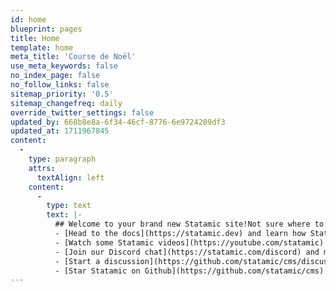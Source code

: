 ```yaml
---
id: home
blueprint: pages
title: Home
template: home
meta_title: 'Course de Noël'
use_meta_keywords: false
no_index_page: false
no_follow_links: false
sitemap_priority: '0.5'
sitemap_changefreq: daily
override_twitter_settings: false
updated_by: 668b8e8a-6f34-46cf-8776-6e9724209df3
updated_at: 1711967845
content:
  -
    type: paragraph
    attrs:
      textAlign: left
    content:
      -
        type: text
        text: |-
          ## Welcome to your brand new Statamic site!Not sure where to do next? Here are a few ideas, but feel free to explore in your own way, in your own time.- [Jump into the Control Panel](/cp) and edit this page or begin setting up your own collections and blueprints.
          - [Head to the docs](https://statamic.dev) and learn how Statamic works.
          - [Watch some Statamic videos](https://youtube.com/statamic) on YouTube.
          - [Join our Discord chat](https://statamic.com/discord) and meet thousands of other Statamic developers.
          - [Start a discussion](https://github.com/statamic/cms/discussions) and get answers to your questions.
          - [Star Statamic on Github](https://github.com/statamic/cms) if you enjoy using it!
---
```

